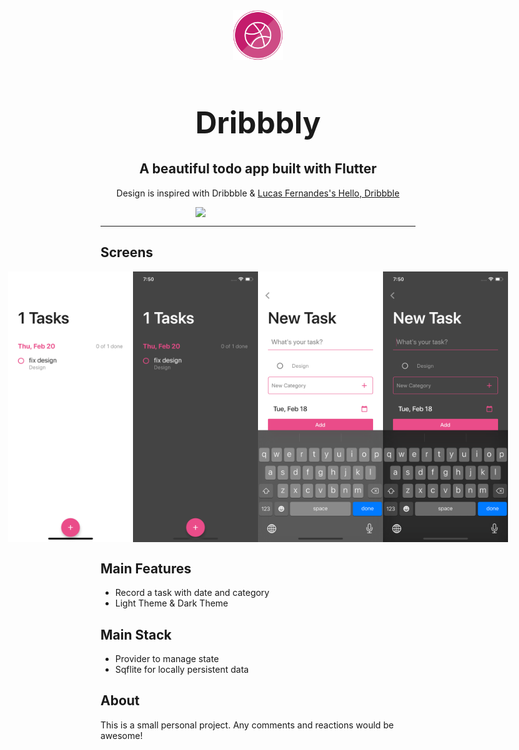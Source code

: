 <div align="center">
  <div style="align-items: center; width: 300px;">
    <img src="pub_assets/dribbble.png" width="80" height="80" />
    <h1 align="center" style="font-size: 48px; font-weight: bold;">Dribbbly</h1>
  </div>
  <h2 align="center">A beautiful todo app built with Flutter
  </h2>

  Design is inspired with Dribbble & [Lucas Fernandes's Hello, Dribbble](https://dribbble.com/shots/5788100-Hello-Dribbble)

</div>

<div align="center">
  <div style="align-items: center; display: flex; justify-content: center;">
    <img src="pub_assets/gif/dribbbly.gif" width="200">
  </div>
</div>

---

## Screens

<div align="center">
  <div style="align-items: center; display: flex; justify-content: center;">
    <img src="pub_assets/screenshots/screenshot_1.png" width="200">
    <img src="pub_assets/screenshots/screenshot_3.png" width="200">
    <img src="pub_assets/screenshots/screenshot_2.png" width="200">
    <img src="pub_assets/screenshots/screenshot_4.png" width="200">
  </div>
</div>

## Main Features
- Record a task with date and category
- Light Theme & Dark Theme

## Main Stack
- Provider to manage state
- Sqflite for locally persistent data

## About

This is a small personal project. Any comments and reactions would be awesome!
